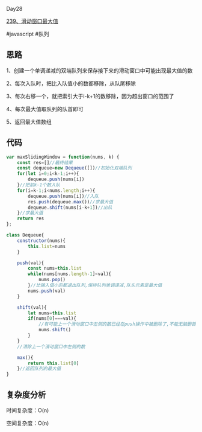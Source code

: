 Day28

[239、滑动窗口最大值](https://leetcode-cn.com/problems/sliding-window-maximum/)

#javascript #队列
## 思路
1、创建一个单调递减的双端队列来保存接下来的滑动窗口中可能出现最大值的数

2、每次入队时，把比入队值小的数都移除，从队尾移除

3、每次右移一个，就把索引大于i-k+1的数移除，因为超出窗口的范围了

4、每次最大值取队列的队首即可

5、返回最大值数组

## 代码
```javascript
var maxSlidingWindow = function(nums, k) {
    const res=[]//最终结果
    const dequeue=new Dequeue([])//初始化双端队列
    for(let i=0;i<k-1;i++){
        dequeue.push(nums[i])
    }//把前k-1个数入队
    for(i=k-1;i<nums.length;i++){
        dequeue.push(nums[i])//入队
        res.push(dequeue.max())//求最大值
        dequeue.shift(nums[i-k+1])//出队
    }//求最大值
    return res
};

class Dequeue{
    constructor(nums){
        this.list=nums
    }

    push(val){
        const nums=this.list
        while(nums[nums.length-1]<val){
            nums.pop()
        }//比输入值小的都退出队列,保持队列单调递减,队头元素是最大值
        nums.push(val)
    }

    shift(val){
        let nums=this.list
        if(nums[0]===val){
            //有可能上一个滑动窗口中左侧的数已经在push操作中被删除了,不能无脑删首元素
            nums.shift()
        }
    }
    //清除上一个滑动窗口中左侧的数

    max(){
        return this.list[0]
    }//返回队列的最大值
}
```
## 复杂度分析
时间复杂度：O(n)

空间复杂度：O(n)
